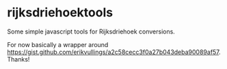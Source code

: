 # rijksdriehoektools
Some simple javascript tools for Rijksdriehoek conversions.

For now basically a wrapper around https://gist.github.com/erikvullings/a2c58cecc3f0a27b043deba90089af57. Thanks!